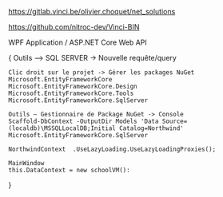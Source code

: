 https://gitlab.vinci.be/olivier.choquet/net_solutions

https://github.com/nitroc-dev/Vinci-BIN




WPF Application   /  	ASP.NET Core Web API


{
	Outils –> SQL SERVER -> Nouvelle requête/query

	Clic droit sur le projet -> Gérer les packages NuGet
	Microsoft.EntityFrameworkCore
	Microsoft.EntityFrameworkCore.Design
	Microsoft.EntityFrameworkCore.Tools
	Microsoft.EntityFrameworkCore.SqlServer

	Outils – Gestionnaire de Package NuGet -> Console
	Scaffold-DbContext -OutputDir Models 'Data Source=(localdb)\MSSQLLocalDB;Initial Catalog=Northwind' Microsoft.EntityFrameworkCore.SqlServer

	NorthwindContext  .UseLazyLoading.UseLazyLoadingProxies();

	MainWindow
	this.DataContext = new schoolVM():
	
}
